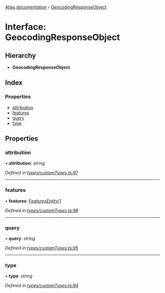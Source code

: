 [Atlas documentation](../globals.md) › [GeocodingResponseObject](geocodingresponseobject.md)

# Interface: GeocodingResponseObject

## Hierarchy

* **GeocodingResponseObject**

## Index

### Properties

* [attribution](geocodingresponseobject.md#attribution)
* [features](geocodingresponseobject.md#features)
* [query](geocodingresponseobject.md#query)
* [type](geocodingresponseobject.md#type)

## Properties

###  attribution

• **attribution**: *string*

*Defined in [types/customTypes.ts:97](https://github.com/chronark/atlas/blob/e581107/src/types/customTypes.ts#L97)*

___

###  features

• **features**: *[FeaturesEntity](featuresentity.md)[]*

*Defined in [types/customTypes.ts:96](https://github.com/chronark/atlas/blob/e581107/src/types/customTypes.ts#L96)*

___

###  query

• **query**: *string*

*Defined in [types/customTypes.ts:95](https://github.com/chronark/atlas/blob/e581107/src/types/customTypes.ts#L95)*

___

###  type

• **type**: *string*

*Defined in [types/customTypes.ts:94](https://github.com/chronark/atlas/blob/e581107/src/types/customTypes.ts#L94)*
